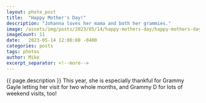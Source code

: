 ```yaml
---
layout: photo_post
title:  "Happy Mother's Day!"
description: "Johanna loves her mama and both her grammies."
image: /assets/img/posts/2023/05/14/happy-mothers-day/happy-mothers-day-preview.jpg
imageCount: 11
date:   2023-05-14 12:00:00 -0400
categories: posts
tags: photos
author: Mike
excerpt_separator: <!--more-->
---
```


{{ page.description }} <!--more--> This year, she is especially thankful for Grammy Gayle letting her visit for two whole months, and Grammy D for lots of weekend visits, too!
